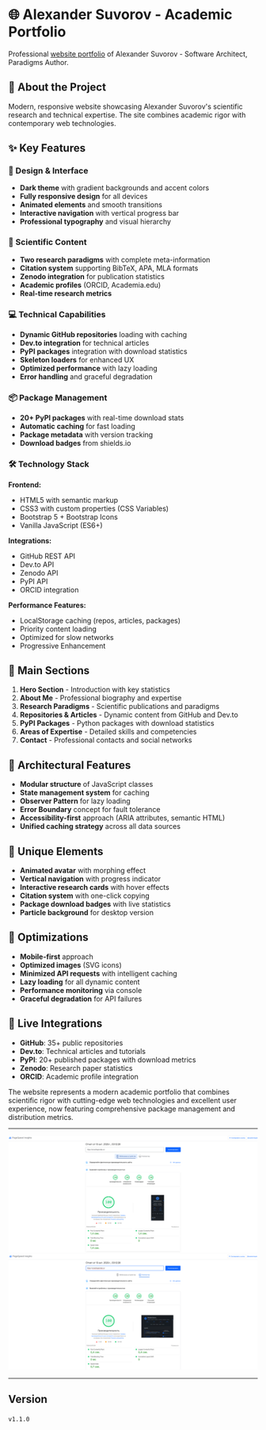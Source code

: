 # 🌐 Alexander Suvorov - Academic Portfolio

Professional [website portfolio](https://smartlegionlab.ru) of Alexander Suvorov - Software Architect, Paradigms Author.

## 🎯 About the Project

Modern, responsive website showcasing Alexander Suvorov's scientific research and technical expertise. The site combines academic rigor with contemporary web technologies.

## ✨ Key Features

### 🎨 Design & Interface
- **Dark theme** with gradient backgrounds and accent colors
- **Fully responsive design** for all devices
- **Animated elements** and smooth transitions
- **Interactive navigation** with vertical progress bar
- **Professional typography** and visual hierarchy

### 🔬 Scientific Content
- **Two research paradigms** with complete meta-information
- **Citation system** supporting BibTeX, APA, MLA formats
- **Zenodo integration** for publication statistics
- **Academic profiles** (ORCID, Academia.edu)
- **Real-time research metrics**

### 💻 Technical Capabilities
- **Dynamic GitHub repositories** loading with caching
- **Dev.to integration** for technical articles
- **PyPI packages** integration with download statistics
- **Skeleton loaders** for enhanced UX
- **Optimized performance** with lazy loading
- **Error handling** and graceful degradation

### 📦 Package Management
- **20+ PyPI packages** with real-time download stats
- **Automatic caching** for fast loading
- **Package metadata** with version tracking
- **Download badges** from shields.io

### 🛠 Technology Stack

**Frontend:**
- HTML5 with semantic markup
- CSS3 with custom properties (CSS Variables)
- Bootstrap 5 + Bootstrap Icons
- Vanilla JavaScript (ES6+)

**Integrations:**
- GitHub REST API
- Dev.to API
- Zenodo API
- PyPI API
- ORCID integration

**Performance Features:**
- LocalStorage caching (repos, articles, packages)
- Priority content loading
- Optimized for slow networks
- Progressive Enhancement

## 🎯 Main Sections

1. **Hero Section** - Introduction with key statistics
2. **About Me** - Professional biography and expertise
3. **Research Paradigms** - Scientific publications and paradigms
4. **Repositories & Articles** - Dynamic content from GitHub and Dev.to
5. **PyPI Packages** - Python packages with download statistics
6. **Areas of Expertise** - Detailed skills and competencies
7. **Contact** - Professional contacts and social networks

## 🔧 Architectural Features

- **Modular structure** of JavaScript classes
- **State management system** for caching
- **Observer Pattern** for lazy loading
- **Error Boundary** concept for fault tolerance
- **Accessibility-first** approach (ARIA attributes, semantic HTML)
- **Unified caching strategy** across all data sources

## 🎨 Unique Elements

- **Animated avatar** with morphing effect
- **Vertical navigation** with progress indicator
- **Interactive research cards** with hover effects
- **Citation system** with one-click copying
- **Package download badges** with live statistics
- **Particle background** for desktop version

## 📱 Optimizations

- **Mobile-first** approach
- **Optimized images** (SVG icons)
- **Minimized API requests** with intelligent caching
- **Lazy loading** for all dynamic content
- **Performance monitoring** via console
- **Graceful degradation** for API failures

## 🚀 Live Integrations

- **GitHub**: 35+ public repositories
- **Dev.to**: Technical articles and tutorials  
- **PyPI**: 20+ published packages with download metrics
- **Zenodo**: Research paper statistics
- **ORCID**: Academic profile integration

The website represents a modern academic portfolio that combines scientific rigor with cutting-edge web technologies and excellent user experience, now featuring comprehensive package management and distribution metrics.

---

![logo_mobile](https://github.com/smartlegionlab/smartlegionlab.github.io/raw/master/data/images/mobile.png)
![logo_pc](https://github.com/smartlegionlab/smartlegionlab.github.io/raw/master/data/images/pc.png)

---

## Version

`v1.1.0`
